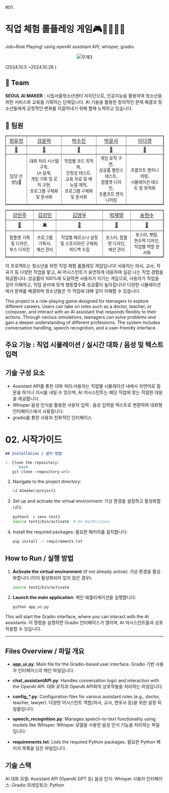 #01.
# 직업 체험 롤플레잉 게임🎮🧑‍💻🧑‍💻
Job+Role Playing! using openAI assistant API, whisper, gradio.

<p align="center">
  <img src="https://github.com/user-attachments/assets/0728ead3-2cda-4164-9afe-d502c944de80" alt="무제3">
</p>

(2024.10.5 ~2024.10.26 )


## 🦹‍ Team
**SEOUL AI MAKER** : 시립서울청소년센터 자치단으로, 인공지능을 활용하여 청소년을 위한 서비스와 교육을 기획하는 단체입니다. 
AI 기술을 활용한 창의적인 문제 해결과 청소년들에게 긍정적인 변화를 이끌어내기 위해 함께 노력하고 있습니다.
## 👶 팀원


<table border="" cellspacing="0" cellpadding="0" max-width="2000px">
    <tr width="100%">
        <td align="center"><a href="">최유정</a></td>
        <td align="center"><a href="https://github.com/yunariver">강윤하</a></td>
        <td align="center"><a href="https://github.com/suuuujinnnn">박수진</a></td>
        <td align="center"><a href="">박윤서</a></td>
        <td align="center"><a href="">이다영</a></td>
    </tr>
    <tr width="100%">
        <td align="center">
          <a href="">
            🥑 <!-- Replace with the actual image URL -->
          </a>
        </td>
        <td align="center">
          <a href="https://github.com/yunariver">
            🍎
          </a>
        </td>
        <td align="center">
          <a href="https://github.com/suuuujinnnn">
            🍊
          </a>
        </td>
        <td align="center">
          <a href="">
            🍋 <!-- Replace with the actual image URL -->
          </a>
        </td>
        <td align="center">
          <a href="">
            🍉 <!-- Replace with the actual image URL -->
          </a>
        </td>
    </tr>
    <tr width="100%">
      <td align="center">
        <small>
        담당 선생님💛
        </small>
      </td>
      <td align="center">
        <small>
        대화 처리 시스템 구축,<br>
        UI 설계,<br>
        게임 기획 및 로직 구현,<br>
        프로그램 구체화 및 문서화
        </small>
      </td>
      <td align="center">
        <small>
        직업별 코드 최적화,<br>
        안정성 테스트,<br>
        교육 자료 및 매뉴얼 제작,<br>
        프로그램 구체화 및 문서화
        </small>
      </td>
      <td align="center">
        <small>
        게임 로직 구현,<br>
        성공률 밸런스 테스트,<br>
        팜플렛 디자인,<br>
        프롬프트 엔지니어링
        </small>
      </td>
      <td align="center">
        <small>
        프롬프트 엔지니어링,<br>
        시뮬레이션 테스트 및 최적화
        </small>
      </td>
   </tr>
</table>

<table border="" cellspacing="0" cellpadding="0" max-width="2000px">
    <tr width="100%">
        <td align="center"><a href="">강민주</a></td>
        <td align="center"><a href="">김강민</a></td>
        <td align="center"><a href="">김영우</a></td>
        <td align="center"><a href="">박재영</a></td>
        <td align="center"><a href="">송현수</a></td>
    </tr>
    <tr width="100%">
        <td align="center">
          <a href="">
            🍑 <!-- Replace with the actual image URL -->
          </a>
        </td>
        <td align="center">
          <a href="">
            🫐 <!-- Replace with the actual image URL -->
          </a>
        </td>
        <td align="center">
          <a href="">
            🍓 <!-- Replace with the actual image URL -->
          </a>
        </td>
        <td align="center">
          <a href="">
            🥝 <!-- Replace with the actual image URL -->
          </a>
        </td>
        <td align="center">
          <a href="">
            🥥 <!-- Replace with the actual image URL -->
          </a>
        </td>
    </tr>
    <tr width="100%">
      <td align="center">
        <small>
        팜플렛 기획 및 디자인,<br>
        부스 디자인
        </small>
      </td>
      <td align="center">
        <small>
        프로그램 기획서,<br>
        예산 관리
        </small>
      </td>
      <td align="center">
        <small>
        직업별 페르소나 설정 및 스토리라인 구체화,<br>
        피드백 수집
        </small>
      </td>
      <td align="center">
        <small>
        포스터, 팜플렛 디자인,<br>
        예산 관리
        </small>
      </td>
      <td align="center">
        <small>
        포스터, 팻말, 현수막 디자인,<br>
        직업별 역할 문서화
        </small>
      </td>
   </tr>
</table>




이 프로젝트는 청소년을 위한 직업 체험 롤플레잉 게임입니다! 
사용자는 의사, 교사, 작곡가 등 다양한 직업을 맡고, AI 어시스턴트가 유연하게 대응하여 실감 나는 직업 경험을 제공합니다.
성공률이 100%에 도달하면 사용자가 이기는 게임으로, 사용자가 직업을 깊이 이해하고, 직업 윤리에 맞게 행동할수록 성공률이 높아집니다!
다양한 시뮬레이션에서 문제를 해결하며 청소년들은 각 직업에 대해 깊이 이해할 수 있습니다. 


This project is a role-playing game designed for teenagers to explore different careers. Users can take on roles such as a doctor, teacher, or composer, and interact with an AI assistant that responds flexibly to their actions. Through various simulations, teenagers can solve problems and gain a deeper understanding of different professions. The system includes conversation handling, speech recognition, and a user-friendly interface.


## 주요 기능 : 직업 시뮬레이션 / 실시간 대화 / 음성 및 텍스트 입력 
## 기술 구성 요소
- Assistant API를 통한 대화 처리:사용자는 직업별 시뮬레이션 내에서 자연어로 질문을 하거나 지시를 내릴 수 있으며, AI 어시스턴트는 해당 직업에 맞는 적절한 대응을 제공합니다.
- Whisper 음성 인식을 활용한 사용자 입력 :  음성 입력을 텍스트로 변환하여 대화형 인터페이스에서 사용됩니다.
- gradio를 통한 사용자 친화적인 인터페이스








# 02. 시작가이드
```markdown
## Installation / 설치 방법

1. Clone the repository:
   ```bash
   git clone <repository-url>
   ```

2. Navigate to the project directory:
   ```bash
   cd AImaker/project1
   ```

3. Set up and activate the virtual environment:
   가상 환경을 설정하고 활성화합니다:
   ```bash
   python3 -m venv test1
   source test1/bin/activate  # On macOS/Linux
   ```

4. Install the required packages:
   필요한 패키지를 설치합니다:
   ```bash
   pip install -r requirements.txt
   ```

## How to Run / 실행 방법

1. **Activate the virtual environment** (if not already active):
   가상 환경을 활성화합니다 (이미 활성화되어 있지 않은 경우):
   ```bash
   source test1/bin/activate
   ```

2. **Launch the main application**:
   메인 애플리케이션을 실행합니다:
   ```bash
   python app_ui.py
   ```

This will start the Gradio interface, where you can interact with the AI assistants.
이 명령을 실행하면 Gradio 인터페이스가 열리며, AI 어시스턴트들과 상호작용할 수 있습니다.

---

## Files Overview / 파일 개요

- **app_ui.py**: Main file for the Gradio-based user interface.
  Gradio 기반 사용자 인터페이스의 메인 파일입니다.
  
- **chat_assistantAPI.py**: Handles conversation logic and interaction with the OpenAI API.
  대화 로직과 OpenAI API와의 상호작용을 처리하는 파일입니다.
  
- **config_*.py**: Configuration files for various assistant roles (e.g., doctor, teacher, lawyer).
  다양한 어시스턴트 역할(의사, 교사, 변호사 등)을 위한 설정 파일들입니다.
  
- **speech_recognition.py**: Manages speech-to-text functionality using models like Whisper.
  Whisper 모델을 사용한 음성 인식 기능을 처리하는 파일입니다.
  
- **requirements.txt**: Lists the required Python packages.
  필요한 Python 패키지 목록을 담은 파일입니다.
  
## 기술 스택
AI 대화 모델: Assistant API (OpenAI GPT 등)
음성 인식: Whisper
사용자 인터페이스: Gradio
프레임워크: Python
